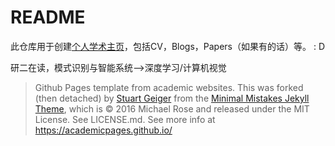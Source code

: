 
# README

此仓库用于创建[个人学术主页](https://hsienshaun.github.io/)，包括CV，Blogs，Papers（如果有的话）等。 : D



研二在读，模式识别与智能系统-->深度学习/计算机视觉

> Github Pages template from academic websites.  This was forked (then detached) by [Stuart Geiger](https://github.com/staeiou) from the [Minimal Mistakes Jekyll Theme](https://mmistakes.github.io/minimal-mistakes/), which is © 2016 Michael Rose and released under the MIT License. See LICENSE.md. See more info at https://academicpages.github.io/

